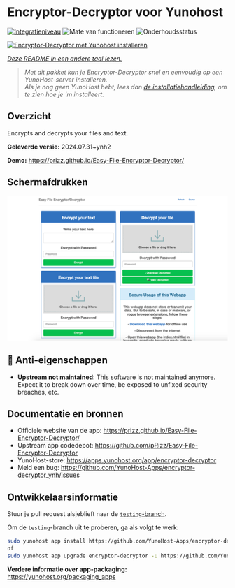 <!--
NB: Deze README is automatisch gegenereerd door <https://github.com/YunoHost/apps/tree/master/tools/readme_generator>
Hij mag NIET handmatig aangepast worden.
-->

# Encryptor-Decryptor voor Yunohost

[![Integratieniveau](https://dash.yunohost.org/integration/encryptor-decryptor.svg)](https://ci-apps.yunohost.org/ci/apps/encryptor-decryptor/) ![Mate van functioneren](https://ci-apps.yunohost.org/ci/badges/encryptor-decryptor.status.svg) ![Onderhoudsstatus](https://ci-apps.yunohost.org/ci/badges/encryptor-decryptor.maintain.svg)

[![Encryptor-Decryptor met Yunohost installeren](https://install-app.yunohost.org/install-with-yunohost.svg)](https://install-app.yunohost.org/?app=encryptor-decryptor)

*[Deze README in een andere taal lezen.](./ALL_README.md)*

> *Met dit pakket kun je Encryptor-Decryptor snel en eenvoudig op een YunoHost-server installeren.*  
> *Als je nog geen YunoHost hebt, lees dan [de installatiehandleiding](https://yunohost.org/install), om te zien hoe je 'm installeert.*

## Overzicht

Encrypts and decrypts your files and text.

**Geleverde versie:** 2024.07.31~ynh2

**Demo:** <https://prizz.github.io/Easy-File-Encryptor-Decryptor/>

## Schermafdrukken

![Schermafdrukken van Encryptor-Decryptor](./doc/screenshots/screenshot.png)

## :red_circle: Anti-eigenschappen

- **Upstream not maintained**: This software is not maintained anymore. Expect it to break down over time, be exposed to unfixed security breaches, etc.

## Documentatie en bronnen

- Officiele website van de app: <https://prizz.github.io/Easy-File-Encryptor-Decryptor/>
- Upstream app codedepot: <https://github.com/pRizz/Easy-File-Encryptor-Decryptor>
- YunoHost-store: <https://apps.yunohost.org/app/encryptor-decryptor>
- Meld een bug: <https://github.com/YunoHost-Apps/encryptor-decryptor_ynh/issues>

## Ontwikkelaarsinformatie

Stuur je pull request alsjeblieft naar de [`testing`-branch](https://github.com/YunoHost-Apps/encryptor-decryptor_ynh/tree/testing).

Om de `testing`-branch uit te proberen, ga als volgt te werk:

```bash
sudo yunohost app install https://github.com/YunoHost-Apps/encryptor-decryptor_ynh/tree/testing --debug
of
sudo yunohost app upgrade encryptor-decryptor -u https://github.com/YunoHost-Apps/encryptor-decryptor_ynh/tree/testing --debug
```

**Verdere informatie over app-packaging:** <https://yunohost.org/packaging_apps>
